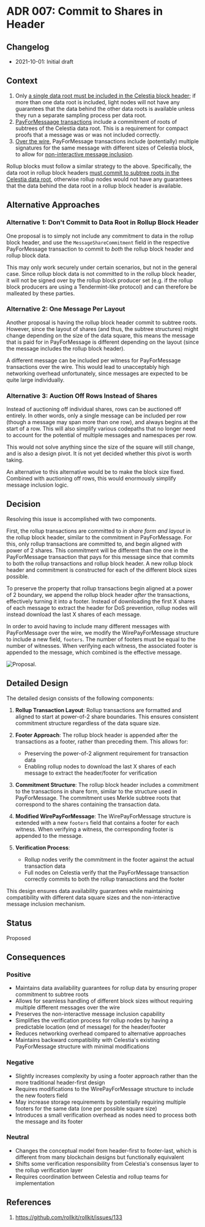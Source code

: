 # ADR 007: Commit to Shares in Header

## Changelog

- 2021-10-01: Initial draft

## Context

1. Only [a single data root must be included in the Celestia block header](https://github.com/celestiaorg/celestia-specs/blob/master/src/specs/data_structures.md#header); if more than one data root is included, light nodes will not have any guarantees that the data behind the other data roots is available unless they run a separate sampling process per data root.
1. [PayForMessaage transactions](https://github.com/celestiaorg/celestia-specs/blob/master/src/specs/data_structures.md#signedtransactiondatapayformessage) include a commitment of roots of subtrees of the Celestia data root. This is a requirement for compact proofs that a message was or was not included correctly.
1. [Over the wire](https://github.com/celestiaorg/celestia-specs/blob/master/src/specs/networking.md#wiretxpayformessage), PayForMessage transactions include (potentially) multiple signatures for the same message with different sizes of Celestia block, to allow for [non-interactive message inclusion](https://github.com/celestiaorg/celestia-specs/blob/master/src/rationale/message_block_layout.md#non-interactive-default-rules).

Rollup blocks must follow a similar strategy to the above. Specifically, the data root in rollup block headers [must commit to subtree roots in the Celestia data root](https://github.com/rollkit/rollkit/issues/133), otherwise rollup nodes would not have any guarantees that the data behind the data root in a rollup block header is available.

## Alternative Approaches

### Alternative 1: Don't Commit to Data Root in Rollup Block Header

One proposal is to simply not include any commitment to data in the rollup block header, and use the `MessageShareCommitment` field in the respective PayForMessage transaction to commit to _both_ the rollup block header and rollup block data.

This may only work securely under certain scenarios, but not in the general case. Since rollup block data is not committed to in the rollup block header, it will not be signed over by the rollup block producer set (e.g. if the rollup block producers are using a Tendermint-like protocol) and can therefore be malleated by these parties.

### Alternative 2: One Message Per Layout

Another proposal is having the rollup block header commit to subtree roots. However, since the layout of shares (and thus, the subtree structures) might change depending on the size of the data square, this means the message that is paid for in PayForMessage is different depending on the layout (since the message includes the rollup block header).

A different message can be included per witness for PayForMessage transactions over the wire. This would lead to unacceptably high networking overhead unfortunately, since messages are expected to be quite large individually.

### Alternative 3: Auction Off Rows Instead of Shares

Instead of auctioning off individual shares, rows can be auctioned off entirely. In other words, only a single message can be included per row (though a message may span more than one row), and always begins at the start of a row. This will also simplify various codepaths that no longer need to account for the potential of multiple messages and namespaces per row.

This would not solve anything since the size of the square will still change, and is also a design pivot. It is not yet decided whether this pivot is worth taking.

An alternative to this alternative would be to make the block size fixed. Combined with auctioning off rows, this would enormously simplify message inclusion logic.

## Decision

Resolving this issue is accomplished with two components.

First, the rollup transactions are committed to _in share form and layout_ in the rollup block header, similar to the commitment in PayForMessage. For this, only rollup transactions are committed to, and begin aligned with power of 2 shares. This commitment will be different than the one in the PayForMessage transaction that pays for this message since that commits to both the rollup transactions and rollup block header. A new rollup block header and commitment is constructed for each of the different block sizes possible.

To preserve the property that rollup transactions begin aligned at a power of 2 boundary, we append the rollup block header _after_ the transactions, effectively turning it into a footer. Instead of downloading the first X shares of each message to extract the header for DoS prevention, rollup nodes will instead download the last X shares of each message.

In order to avoid having to include many different messages with PayForMessage over the wire, we modify the WirePayForMessage structure to include a new field, `footers`. The number of footers must be equal to the number of witnesses. When verifying each witness, the associated footer is appended to the message, which combined is the effective message.

![Proposal.](figures/header_shares_commit.jpg)

## Detailed Design

The detailed design consists of the following components:

1. **Rollup Transaction Layout**: Rollup transactions are formatted and aligned to start at power-of-2 share boundaries. This ensures consistent commitment structure regardless of the data square size.

2. **Footer Approach**: The rollup block header is appended after the transactions as a footer, rather than preceding them. This allows for:
   - Preserving the power-of-2 alignment requirement for transaction data
   - Enabling rollup nodes to download the last X shares of each message to extract the header/footer for verification

3. **Commitment Structure**: The rollup block header includes a commitment to the transactions in share form, similar to the structure used in PayForMessage. The commitment uses Merkle subtree roots that correspond to the shares containing the transaction data.

4. **Modified WirePayForMessage**: The WirePayForMessage structure is extended with a new `footers` field that contains a footer for each witness. When verifying a witness, the corresponding footer is appended to the message.

5. **Verification Process**:
   - Rollup nodes verify the commitment in the footer against the actual transaction data
   - Full nodes on Celestia verify that the PayForMessage transaction correctly commits to both the rollup transactions and the footer

This design ensures data availability guarantees while maintaining compatibility with different data square sizes and the non-interactive message inclusion mechanism.

## Status

Proposed

## Consequences

### Positive

- Maintains data availability guarantees for rollup data by ensuring proper commitment to subtree roots
- Allows for seamless handling of different block sizes without requiring multiple different messages over the wire
- Preserves the non-interactive message inclusion capability
- Simplifies the verification process for rollup nodes by having a predictable location (end of message) for the header/footer
- Reduces networking overhead compared to alternative approaches
- Maintains backward compatibility with Celestia's existing PayForMessage structure with minimal modifications

### Negative

- Slightly increases complexity by using a footer approach rather than the more traditional header-first design
- Requires modifications to the WirePayForMessage structure to include the new footers field
- May increase storage requirements by potentially requiring multiple footers for the same data (one per possible square size)
- Introduces a small verification overhead as nodes need to process both the message and its footer

### Neutral

- Changes the conceptual model from header-first to footer-last, which is different from many blockchain designs but functionally equivalent
- Shifts some verification responsibility from Celestia's consensus layer to the rollup verification layer
- Requires coordination between Celestia and rollup teams for implementation

## References

1. <https://github.com/rollkit/rollkit/issues/133>
